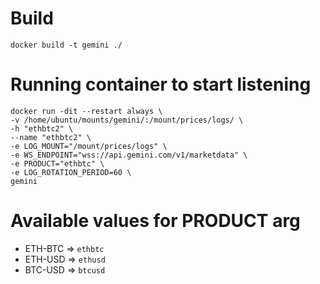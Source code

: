 # Build
```
docker build -t gemini ./
```

# Running container to start listening
```
docker run -dit --restart always \
-v /home/ubuntu/mounts/gemini/:/mount/prices/logs/ \
-h "ethbtc2" \
--name "ethbtc2" \
-e LOG_MOUNT="/mount/prices/logs" \
-e WS_ENDPOINT="wss://api.gemini.com/v1/marketdata" \
-e PRODUCT="ethbtc" \
-e LOG_ROTATION_PERIOD=60 \
gemini
```

# Available values for PRODUCT arg
* ETH-BTC => `ethbtc`
* ETH-USD => `ethusd`
* BTC-USD => `btcusd`
